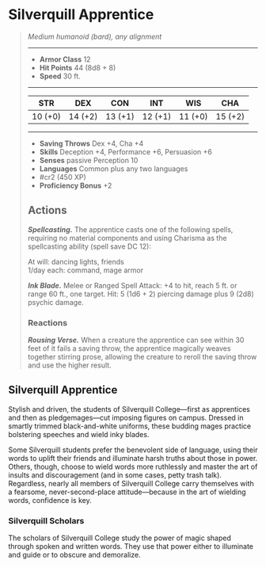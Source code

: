 # Silverquill Apprentice
>*Medium humanoid (bard), any alignment*
>___
>- **Armor Class** 12
>- **Hit Points** 44 (8d8 + 8)
>- **Speed** 30 ft.
>___
>|STR|DEX|CON|INT|WIS|CHA|
>|:---:|:---:|:---:|:---:|:---:|:---:|
>|10 (+0)|14 (+2)|13 (+1)|12 (+1)|11 (+0)|15 (+2)|
>___
>- **Saving Throws** Dex +4, Cha +4
>- **Skills** Deception +4, Performance +6, Persuasion +6
>- **Senses** passive Perception 10
>- **Languages** Common plus any two languages
>- #cr2 (450 XP)
>- **Proficiency Bonus** +2
>## Actions
>***Spellcasting.*** The apprentice casts one of the following spells, requiring no material components and using Charisma as the spellcasting ability (spell save DC 12):  
>
>At will: dancing lights, friends  
>1/day each: command, mage armor  
>
>
>***Ink Blade.*** Melee  or Ranged Spell Attack: +4 to hit, reach 5 ft. or range 60 ft., one target. Hit: 5 (1d6 + 2) piercing damage plus 9 (2d8) psychic damage.  
>
>### Reactions
>***Rousing Verse.*** When a creature the apprentice can see within 30 feet of it fails a saving throw, the apprentice magically weaves together stirring prose, allowing the creature to reroll the saving throw and use the higher result.

## Silverquill Apprentice

Stylish and driven, the students of Silverquill College—first as apprentices and then as pledgemages—cut imposing figures on campus. Dressed in smartly trimmed black-and-white uniforms, these budding mages practice bolstering speeches and wield inky blades.

Some Silverquill students prefer the benevolent side of language, using their words to uplift their friends and illuminate harsh truths about those in power. Others, though, choose to wield words more ruthlessly and master the art of insults and discouragement (and in some cases, petty trash talk). Regardless, nearly all members of Silverquill College carry themselves with a fearsome, never-second-place attitude—because in the art of wielding words, confidence is key.

### Silverquill Scholars
The scholars of Silverquill College study the power of magic shaped through spoken and written words. They use that power either to illuminate and guide or to obscure and demoralize.
